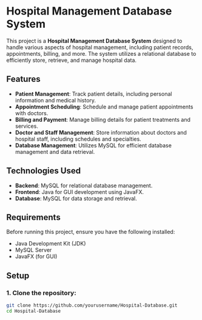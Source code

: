 # Hospital Management Database System

This project is a **Hospital Management Database System** designed to handle various aspects of hospital management, including patient records, appointments, billing, and more. The system utilizes a relational database to efficiently store, retrieve, and manage hospital data.

## Features

- **Patient Management**: Track patient details, including personal information and medical history.
- **Appointment Scheduling**: Schedule and manage patient appointments with doctors.
- **Billing and Payment**: Manage billing details for patient treatments and services.
- **Doctor and Staff Management**: Store information about doctors and hospital staff, including schedules and specialties.
- **Database Management**: Utilizes MySQL for efficient database management and data retrieval.

## Technologies Used

- **Backend**: MySQL for relational database management.
- **Frontend**: Java for GUI development using JavaFX.
- **Database**: MySQL for data storage and retrieval.

## Requirements

Before running this project, ensure you have the following installed:

- Java Development Kit (JDK)
- MySQL Server
- JavaFX (for GUI)

## Setup

### 1. Clone the repository:

```bash
git clone https://github.com/yourusername/Hospital-Database.git
cd Hospital-Database

